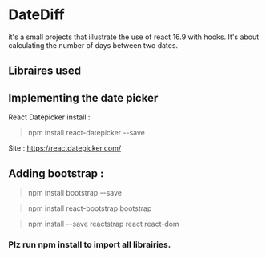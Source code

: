 
# DateDiff
it's a small projects that illustrate the use of react 16.9 with hooks.
It's about calculating the number of days between two dates.

## Libraires used
## Implementing the date picker
React Datepicker install : 
> npm install react-datepicker --save

Site : https://reactdatepicker.com/

## Adding bootstrap : 
> npm install bootstrap --save

> npm install react-bootstrap bootstrap

> npm install --save reactstrap react react-dom

### Plz run npm install to import all librairies.